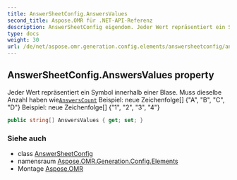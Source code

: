 ```yaml
---
title: AnswerSheetConfig.AnswersValues
second_title: Aspose.OMR für .NET-API-Referenz
description: AnswerSheetConfig eigendom. Jeder Wert repräsentiert ein Symbol innerhalb einer Blase. Muss dieselbe Anzahl haben wieAnswersCount Beispiel neue Zeichenfolge A B C D Beispiel neue Zeichenfolge 1 2 3 4
type: docs
weight: 30
url: /de/net/aspose.omr.generation.config.elements/answersheetconfig/answersvalues/
---
```

## AnswerSheetConfig.AnswersValues property

Jeder Wert repräsentiert ein Symbol innerhalb einer Blase. Muss dieselbe Anzahl haben wie[`AnswersCount`](../answerscount/) Beispiel: neue Zeichenfolge[] {"A", "B", "C", "D"} Beispiel: neue Zeichenfolge[] {"1", "2", "3", "4"}

```csharp
public string[] AnswersValues { get; set; }
```

### Siehe auch

* class [AnswerSheetConfig](../)
* namensraum [Aspose.OMR.Generation.Config.Elements](../../answersheetconfig/)
* Montage [Aspose.OMR](../../../)


